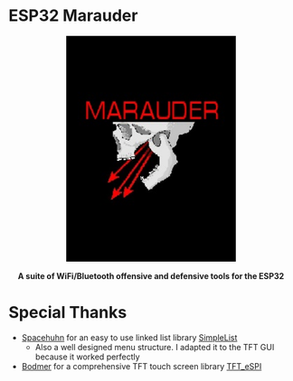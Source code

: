 # ESP32 Marauder
<p align="center"><img alt="Marauder logo" src="https://github.com/justcallmekoko/ESP32Marauder/blob/master/pictures/marauder3L.jpg?raw=true" width="300"></p>
<p align="center">
  <b>A suite of WiFi/Bluetooth offensive and defensive tools for the ESP32</b>
  <br>
</p>

# Special Thanks
- [Spacehuhn](https://github.com/spacehuhn) for an easy to use linked list library [SimpleList](https://github.com/spacehuhn/SimpleList)
  - Also a well designed menu structure. I adapted it to the TFT GUI because it worked perfectly
- [Bodmer](https://github.com/Bodmer) for a comprehensive TFT touch screen library [TFT_eSPI](https://github.com/Bodmer/TFT_eSPI)
